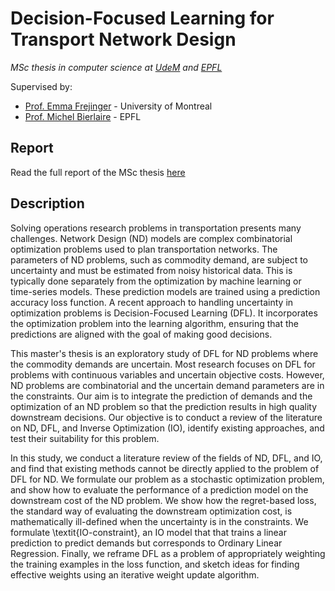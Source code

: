 # Decision-Focused Learning for Transport Network Design

_MSc thesis in computer science at [UdeM](https://www.umontreal.ca) and [EPFL](https://www.epfl.ch)_

Supervised by:
* [Prof. Emma Frejinger](https://www.emmafrejinger.org) - University of Montreal
* [Prof. Michel Bierlaire](https://people.epfl.ch/michel.bierlaire) - EPFL

## Report
Read the full report of the MSc thesis [here](/report/LB-MScThesis-DFLforND.pdf)

## Description

Solving operations research problems in transportation presents many challenges. Network Design (ND) models are complex combinatorial optimization problems used to plan transportation networks. The parameters of ND problems, such as commodity demand, are subject to uncertainty and must be estimated from noisy historical data. This is typically done separately from the optimization by machine learning or time-series models. These prediction models are trained using a prediction accuracy loss function. A recent approach to handling uncertainty in optimization problems is Decision-Focused Learning (DFL). It incorporates the optimization problem into the learning algorithm, ensuring that the predictions are aligned with the goal of making good decisions.

This master's thesis is an exploratory study of DFL for ND problems where the commodity demands are uncertain. Most research focuses on DFL for problems with continuous variables and uncertain objective costs. However, ND problems are combinatorial and the uncertain demand parameters are in the constraints. Our aim is to integrate the prediction of demands and the optimization of an ND problem so that the prediction results in high quality downstream decisions. Our objective is to conduct a review of the literature on ND, DFL, and Inverse Optimization (IO), identify existing approaches, and test their suitability for this problem.

In this study, we conduct a literature review of the fields of ND, DFL, and IO, and find that existing methods cannot be directly applied to the problem of DFL for ND. We formulate our problem as a stochastic optimization problem, and show how to evaluate the performance of a prediction model on the downstream cost of the ND problem. We show how the regret-based loss, the standard way of evaluating the downstream optimization cost, is mathematically ill-defined when the uncertainty is in the constraints. We formulate \textit{IO-constraint}, an IO model that that trains a linear prediction to predict demands but corresponds to Ordinary Linear Regression. Finally, we reframe DFL as a problem of appropriately weighting the training examples in the loss function, and sketch ideas for finding effective weights using an iterative weight update algorithm.
